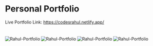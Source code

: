 # Personal Portfolio

Live Portfolio Link: https://codesrahul.netlify.app/
#

![Rahul-Portfolio](https://github.com/coderrahul-github/Portfolio/blob/main/src/Assets/portfolio.png?raw=true)
![Rahul-Portfolio](https://github.com/coderrahul-github/Portfolio/blob/main/src/Assets/about.png?raw=true)
![Rahul-Portfolio](https://github.com/coderrahul-github/Portfolio/blob/main/src/Assets/projects.png?raw=true)
![Rahul-Portfolio](https://github.com/coderrahul-github/Portfolio/blob/main/src/Assets/getintouch.png?raw=true)
